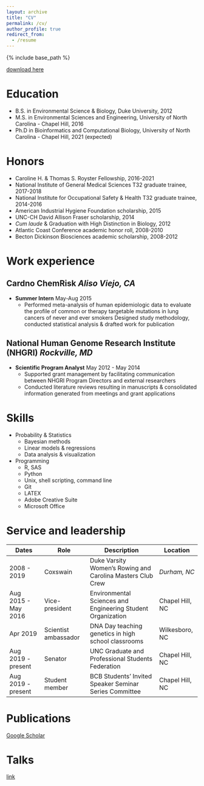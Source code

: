 ```yaml
---
layout: archive
title: "CV"
permalink: /cv/
author_profile: true
redirect_from:
  - /resume
---
```


{% include base_path %}

[download here](kathiesun.github.io/files/resume_2019_ksun.pdf)

Education
======
* B.S. in Environmental Science & Biology, Duke University, 2012
* M.S. in Environmental Sciences and Engineering, University of North Carolina - Chapel Hill, 2016
* Ph.D in Bioinformatics and Computational Biology, University of North Carolina - Chapel Hill, 2021 (expected)

Honors
======
* Caroline H. & Thomas S. Royster Fellowship, 2016-2021
* National Institute of General Medical Sciences T32 graduate trainee, 2017-2018
* National Institute for Occupational Safety & Health T32 graduate trainee, 2014-2016
* American Industrial Hygiene Foundation scholarship, 2015
* UNC-CH David Allison Fraser scholarship, 2014
* _Cum laude_ & Graduation with High Distinction in Biology, 2012
* Atlantic Coast Conference academic honor roll, 2008-2010
* Becton Dickinson Biosciences academic scholarship, 2008-2012

Work experience
======

Cardno ChemRisk _Aliso Viejo, CA_
---------------
* **Summer Intern** May-Aug 2015
  * Performed meta-analysis of human epidemiologic data to evaluate the profile of common or therapy targetable mutations in lung cancers of never and ever smokers
Designed study methodology, conducted statistical analysis & drafted work for publication

National Human Genome Research Institute (NHGRI) _Rockville, MD_
---------------
* **Scientific Program Analyst** May 2012 - May 2014
  * Supported grant management by facilitating communication between NHGRI Program Directors and external researchers
  * Conducted literature reviews resulting in manuscripts & consolidated information generated from meetings and grant applications

Skills
======
* Probability & Statistics
  * Bayesian methods
  * Linear models & regressions
  * Data analysis & visualization
* Programming
  * R, SAS
  * Python
  * Unix, shell scripting, command line
  * Git
  * LATEX
  * Adobe Creative Suite
  * Microsoft Office

Service and leadership
=======
| Dates | Role | Description | Location |
| ----------- | ----------- | ----------- | ----------- |
| 2008 - 2019 | Coxswain | Duke Varsity Women’s Rowing and Carolina Masters Club Crew | _Durham, NC_
| Aug 2015 - May 2016 | Vice-president | Environmental Sciences and Engineering Student Organization | Chapel Hill, NC |
| Apr 2019 | Scientist ambassador | DNA Day teaching genetics in high school classrooms | Wilkesboro, NC |
| Aug 2019 - present | Senator | UNC Graduate and Professional Students Federation | Chapel Hill, NC |
| Aug 2019 - present | Student member | BCB Students’ Invited Speaker Seminar Series Committee | Chapel Hill, NC |

Publications
======
  [Google Scholar](https://scholar.google.com/citations?user=qo9bddwAAAAJ&hl=en)

Talks
======
  [link](kathiesun.github.io/presentations)
